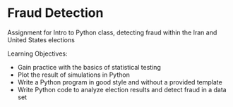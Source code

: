 # Fraud Detection
Assignment for Intro to Python class, detecting fraud within the Iran and United States elections

Learning Objectives:
- Gain practice with the basics of statistical testing
- Plot the result of simulations in Python
- Write a Python program in good style and without a provided template
- Write Python code to analyze election results and detect fraud in a data set
